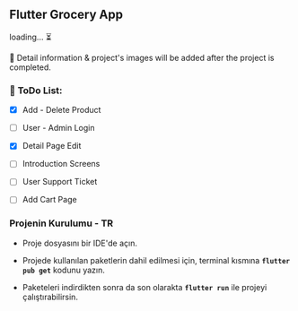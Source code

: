 ## **Flutter Grocery App**

loading... ⏳

📌 Detail information & project's images will be added after the project is completed. 

### 📌 **ToDo List**:  
- [X] Add - Delete Product
- [ ] User - Admin Login
- [X] Detail Page Edit
- [ ] Introduction Screens
- [ ] User Support Ticket 
- [ ] Add Cart Page


### Projenin Kurulumu - TR

- Proje dosyasını bir IDE'de açın.

- Projede kullanılan paketlerin dahil edilmesi için, terminal kısmına **`flutter pub get`** kodunu yazın. 

- Paketeleri indirdikten sonra da son olarakta **`flutter run`** ile projeyi çalıştırabilirsin.
